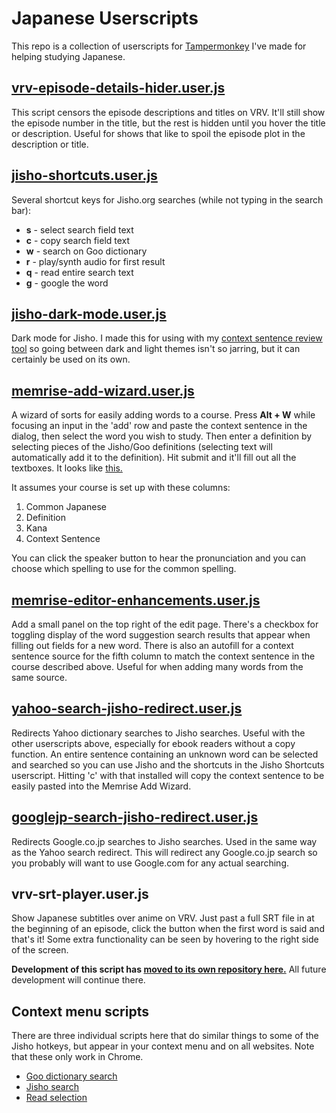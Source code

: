 # Japanese Userscripts

This repo is a collection of userscripts for [Tampermonkey](https://chrome.google.com/webstore/detail/tampermonkey/dhdgffkkebhmkfjojejmpbldmpobfkfo) I've made for helping studying Japanese.

## [vrv-episode-details-hider.user.js](https://github.com/sheodox/japanese-userscripts/raw/master/vrv-episode-details-hider.user.js)

This script censors the episode descriptions and titles on VRV. It'll still show the episode
 number in the title, but the rest is hidden until you hover the title or description. Useful for
 shows that like to spoil the episode plot in the description or title.

## [jisho-shortcuts.user.js](https://github.com/sheodox/japanese-userscripts/raw/master/jisho-shortcuts.user.js)

Several shortcut keys for Jisho.org searches (while not typing in the search bar):

* **s** - select search field text
* **c** - copy search field text
* **w** - search on Goo dictionary
* **r** - play/synth audio for first result
* **q** - read entire search text
* **g** - google the word

## [jisho-dark-mode.user.js](https://github.com/sheodox/japanese-userscripts/raw/master/jisho-dark-mode.user.js)

Dark mode for Jisho. I made this for using with my [context sentence review tool](https://github.com/sheodox/japanese-context-sentence-review) so going between dark and light themes isn't so jarring, but it can certainly be used on its own.

## [memrise-add-wizard.user.js](https://github.com/sheodox/japanese-userscripts/raw/master/memrise-add-wizard.user.js)

A wizard of sorts for easily adding words to a course. Press **Alt + W** while focusing an input in the 'add' row and paste the context sentence in the dialog, then select the word you wish to study. Then enter a definition by selecting pieces of the Jisho/Goo definitions (selecting text will automatically add it to the definition). Hit submit and it'll fill out all the textboxes. It looks like [this.](https://streamable.com/0qvah)

It assumes your course is set up with these columns:

1. Common Japanese
1. Definition
1. Kana
1. Context Sentence

You can click the speaker button to hear the pronunciation and you can choose which spelling to use for the common spelling.

## [memrise-editor-enhancements.user.js](https://github.com/sheodox/japanese-userscripts/raw/master/memrise-editor-enhancements.user.js)

Add a small panel on the top right of the edit page. There's a checkbox for toggling display of the word suggestion search results that appear when filling out fields for a new word. There is also an autofill for a context sentence source for the fifth column to match the context sentence in the course described above. Useful for when adding many words from the same source.

## [yahoo-search-jisho-redirect.user.js](https://github.com/sheodox/japanese-userscripts/raw/master/yahoo-search-jisho-redirect.user.js)

Redirects Yahoo dictionary searches to Jisho searches. Useful with the other userscripts above, especially for ebook readers without a copy function. An entire sentence containing an unknown word can be selected and searched so you can use Jisho and the shortcuts in the Jisho Shortcuts userscript. Hitting 'c' with that installed will copy the context sentence to be easily pasted into the Memrise Add Wizard.

## [googlejp-search-jisho-redirect.user.js](https://github.com/sheodox/japanese-userscripts/raw/master/googlejp-search-jisho-redirect.user.js)

Redirects Google.co.jp searches to Jisho searches. Used in the same way as the Yahoo search redirect. This will redirect any Google.co.jp search so you probably will want to use Google.com for any actual searching.

## vrv-srt-player.user.js

Show Japanese subtitles over anime on VRV. Just past a full SRT file in at the beginning of an episode, click the button when the first word is said and that's it! Some extra functionality can be seen by hovering to the right side of the screen.

**Development of this script has [moved to its own repository here.](https://github.com/sheodox/vrv-subtitler)** All future development will continue there.

## Context menu scripts

There are three individual scripts here that do similar things to some of the Jisho hotkeys, but appear in your context menu and on all websites. Note that these only work in Chrome.

* [Goo dictionary search](https://github.com/sheodox/japanese-userscripts/raw/master/context-goo-search.user.js)
* [Jisho search](https://github.com/sheodox/japanese-userscripts/raw/master/context-jisho-search.user.js)
* [Read selection](https://github.com/sheodox/japanese-userscripts/raw/master/context-read-selection.user.js)

